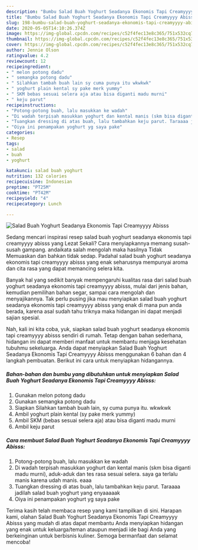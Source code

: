 ```yaml
---
description: "Bumbu Salad Buah Yoghurt Seadanya Ekonomis Tapi Creamyyyy Abisss | Resep Membuat Salad Buah Yoghurt Seadanya Ekonomis Tapi Creamyyyy Abisss Yang Enak Dan Lezat"
title: "Bumbu Salad Buah Yoghurt Seadanya Ekonomis Tapi Creamyyyy Abisss | Resep Membuat Salad Buah Yoghurt Seadanya Ekonomis Tapi Creamyyyy Abisss Yang Enak Dan Lezat"
slug: 198-bumbu-salad-buah-yoghurt-seadanya-ekonomis-tapi-creamyyyy-abisss-resep-membuat-salad-buah-yoghurt-seadanya-ekonomis-tapi-creamyyyy-abisss-yang-enak-dan-lezat
date: 2020-05-05T14:10:26.374Z
image: https://img-global.cpcdn.com/recipes/c52f4fec13e8c365/751x532cq70/salad-buah-yoghurt-seadanya-ekonomis-tapi-creamyyyy-abisss-foto-resep-utama.jpg
thumbnail: https://img-global.cpcdn.com/recipes/c52f4fec13e8c365/751x532cq70/salad-buah-yoghurt-seadanya-ekonomis-tapi-creamyyyy-abisss-foto-resep-utama.jpg
cover: https://img-global.cpcdn.com/recipes/c52f4fec13e8c365/751x532cq70/salad-buah-yoghurt-seadanya-ekonomis-tapi-creamyyyy-abisss-foto-resep-utama.jpg
author: Jennie Olson
ratingvalue: 4.2
reviewcount: 12
recipeingredient:
- " melon potong dadu"
- " semangka potong dadu"
- " Silahkan tambah buah lain sy cuma punya itu wkwkwk"
- " yoghurt plain kental sy pake merk yummy"
- " SKM bebas sesuai selera aja atau bisa diganti madu murni"
- " keju parut"
recipeinstructions:
- "Potong-potong buah, lalu masukkan ke wadah"
- "Di wadah terpisah masukkan yoghurt dan kental manis (skm bisa diganti madu murni), aduk-aduk dan tes rasa sesuai selera. saya ga terlalu manis karena udah manis. eaaa"
- "Tuangkan dressing di atas buah, lalu tambahkan keju parut. Taraaaa jadilah salad buah yoghurt yang enyaaaaak"
- "Oiya ini penampakan yoghurt yg saya pake"
categories:
- Resep
tags:
- salad
- buah
- yoghurt

katakunci: salad buah yoghurt 
nutrition: 132 calories
recipecuisine: Indonesian
preptime: "PT25M"
cooktime: "PT42M"
recipeyield: "4"
recipecategory: Lunch

---
```



![Salad Buah Yoghurt Seadanya Ekonomis Tapi Creamyyyy Abisss](https://img-global.cpcdn.com/recipes/c52f4fec13e8c365/751x532cq70/salad-buah-yoghurt-seadanya-ekonomis-tapi-creamyyyy-abisss-foto-resep-utama.jpg)

Sedang mencari inspirasi resep salad buah yoghurt seadanya ekonomis tapi creamyyyy abisss yang Lezat Sekali? Cara menyiapkannya memang susah-susah gampang. andaikata salah mengolah maka hasilnya Tidak Memuaskan dan bahkan tidak sedap. Padahal salad buah yoghurt seadanya ekonomis tapi creamyyyy abisss yang enak seharusnya mempunyai aroma dan cita rasa yang dapat memancing selera kita.

Banyak hal yang sedikit banyak mempengaruhi kualitas rasa dari salad buah yoghurt seadanya ekonomis tapi creamyyyy abisss, mulai dari jenis bahan, kemudian pemilihan bahan segar, sampai cara mengolah dan menyajikannya. Tak perlu pusing jika mau menyiapkan salad buah yoghurt seadanya ekonomis tapi creamyyyy abisss yang enak di mana pun anda berada, karena asal sudah tahu triknya maka hidangan ini dapat menjadi sajian spesial.




Nah, kali ini kita coba, yuk, siapkan salad buah yoghurt seadanya ekonomis tapi creamyyyy abisss sendiri di rumah. Tetap dengan bahan sederhana, hidangan ini dapat memberi manfaat untuk membantu menjaga kesehatan tubuhmu sekeluarga. Anda dapat menyiapkan Salad Buah Yoghurt Seadanya Ekonomis Tapi Creamyyyy Abisss menggunakan 6 bahan dan 4 langkah pembuatan. Berikut ini cara untuk menyiapkan hidangannya.

<!--inarticleads1-->

##### Bahan-bahan dan bumbu yang dibutuhkan untuk menyiapkan Salad Buah Yoghurt Seadanya Ekonomis Tapi Creamyyyy Abisss:

1. Gunakan  melon potong dadu
1. Gunakan  semangka potong dadu
1. Siapkan  Silahkan tambah buah lain, sy cuma punya itu. wkwkwk
1. Ambil  yoghurt plain kental (sy pake merk yummy)
1. Ambil  SKM (bebas sesuai selera aja) atau bisa diganti madu murni
1. Ambil  keju parut




<!--inarticleads2-->

##### Cara membuat Salad Buah Yoghurt Seadanya Ekonomis Tapi Creamyyyy Abisss:

1. Potong-potong buah, lalu masukkan ke wadah
1. Di wadah terpisah masukkan yoghurt dan kental manis (skm bisa diganti madu murni), aduk-aduk dan tes rasa sesuai selera. saya ga terlalu manis karena udah manis. eaaa
1. Tuangkan dressing di atas buah, lalu tambahkan keju parut. Taraaaa jadilah salad buah yoghurt yang enyaaaaak
1. Oiya ini penampakan yoghurt yg saya pake




Terima kasih telah membaca resep yang kami tampilkan di sini. Harapan kami, olahan Salad Buah Yoghurt Seadanya Ekonomis Tapi Creamyyyy Abisss yang mudah di atas dapat membantu Anda menyiapkan hidangan yang enak untuk keluarga/teman ataupun menjadi ide bagi Anda yang berkeinginan untuk berbisnis kuliner. Semoga bermanfaat dan selamat mencoba!
